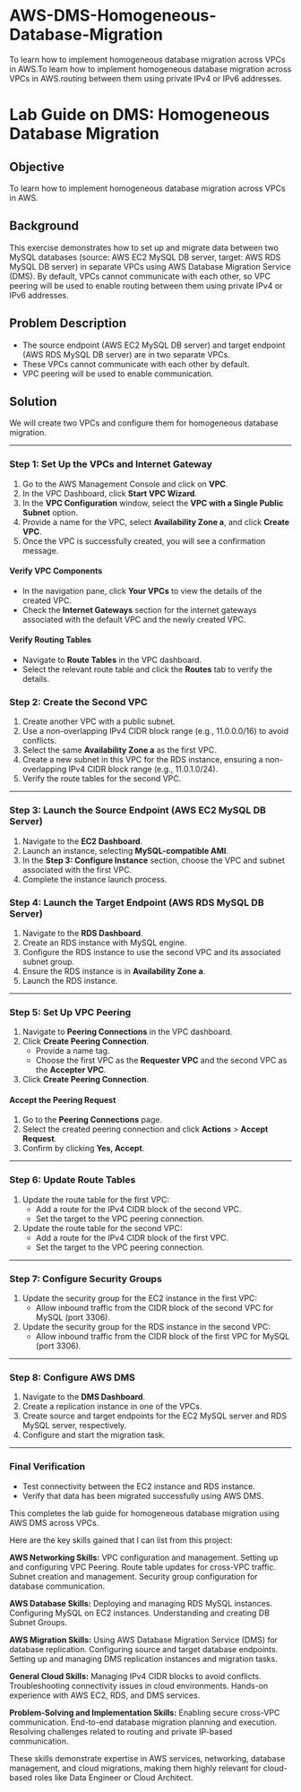 # AWS-DMS-Homogeneous-Database-Migration
To learn how to implement homogeneous database migration across VPCs in AWS.To learn how to implement homogeneous database migration across VPCs in AWS.routing between them using private IPv4 or IPv6 addresses.
# Lab Guide on DMS: Homogeneous Database Migration

## Objective
To learn how to implement homogeneous database migration across VPCs in AWS.

## Background
This exercise demonstrates how to set up and migrate data between two MySQL databases (source: AWS EC2 MySQL DB server, target: AWS RDS MySQL DB server) in separate VPCs using AWS Database Migration Service (DMS). By default, VPCs cannot communicate with each other, so VPC peering will be used to enable routing between them using private IPv4 or IPv6 addresses.

## Problem Description
- The source endpoint (AWS EC2 MySQL DB server) and target endpoint (AWS RDS MySQL DB server) are in two separate VPCs.
- These VPCs cannot communicate with each other by default.
- VPC peering will be used to enable communication.

## Solution
We will create two VPCs and configure them for homogeneous database migration.

---

### Step 1: Set Up the VPCs and Internet Gateway
1. Go to the AWS Management Console and click on **VPC**.
2. In the VPC Dashboard, click **Start VPC Wizard**.
3. In the **VPC Configuration** window, select the **VPC with a Single Public Subnet** option.
4. Provide a name for the VPC, select **Availability Zone a**, and click **Create VPC**.
5. Once the VPC is successfully created, you will see a confirmation message.

#### Verify VPC Components
- In the navigation pane, click **Your VPCs** to view the details of the created VPC.
- Check the **Internet Gateways** section for the internet gateways associated with the default VPC and the newly created VPC.

#### Verify Routing Tables
- Navigate to **Route Tables** in the VPC dashboard.
- Select the relevant route table and click the **Routes** tab to verify the details.

### Step 2: Create the Second VPC
1. Create another VPC with a public subnet.
2. Use a non-overlapping IPv4 CIDR block range (e.g., 11.0.0.0/16) to avoid conflicts.
3. Select the same **Availability Zone a** as the first VPC.
4. Create a new subnet in this VPC for the RDS instance, ensuring a non-overlapping IPv4 CIDR block range (e.g., 11.0.1.0/24).
5. Verify the route tables for the second VPC.

---

### Step 3: Launch the Source Endpoint (AWS EC2 MySQL DB Server)
1. Navigate to the **EC2 Dashboard**.
2. Launch an instance, selecting **MySQL-compatible AMI**.
3. In the **Step 3: Configure Instance** section, choose the VPC and subnet associated with the first VPC.
4. Complete the instance launch process.

### Step 4: Launch the Target Endpoint (AWS RDS MySQL DB Server)
1. Navigate to the **RDS Dashboard**.
2. Create an RDS instance with MySQL engine.
3. Configure the RDS instance to use the second VPC and its associated subnet group.
4. Ensure the RDS instance is in **Availability Zone a**.
5. Launch the RDS instance.

---

### Step 5: Set Up VPC Peering
1. Navigate to **Peering Connections** in the VPC dashboard.
2. Click **Create Peering Connection**.
   - Provide a name tag.
   - Choose the first VPC as the **Requester VPC** and the second VPC as the **Accepter VPC**.
3. Click **Create Peering Connection**.

#### Accept the Peering Request
1. Go to the **Peering Connections** page.
2. Select the created peering connection and click **Actions** > **Accept Request**.
3. Confirm by clicking **Yes, Accept**.

---

### Step 6: Update Route Tables
1. Update the route table for the first VPC:
   - Add a route for the IPv4 CIDR block of the second VPC.
   - Set the target to the VPC peering connection.
2. Update the route table for the second VPC:
   - Add a route for the IPv4 CIDR block of the first VPC.
   - Set the target to the VPC peering connection.

---

### Step 7: Configure Security Groups
1. Update the security group for the EC2 instance in the first VPC:
   - Allow inbound traffic from the CIDR block of the second VPC for MySQL (port 3306).
2. Update the security group for the RDS instance in the second VPC:
   - Allow inbound traffic from the CIDR block of the first VPC for MySQL (port 3306).

---

### Step 8: Configure AWS DMS
1. Navigate to the **DMS Dashboard**.
2. Create a replication instance in one of the VPCs.
3. Create source and target endpoints for the EC2 MySQL server and RDS MySQL server, respectively.
4. Configure and start the migration task.

---

### Final Verification
- Test connectivity between the EC2 instance and RDS instance.
- Verify that data has been migrated successfully using AWS DMS.

This completes the lab guide for homogeneous database migration using AWS DMS across VPCs.

Here are the key skills gained that I can list from this project:

**AWS Networking Skills:**
VPC configuration and management.
Setting up and configuring VPC Peering.
Route table updates for cross-VPC traffic.
Subnet creation and management.
Security group configuration for database communication.

**AWS Database Skills:**
Deploying and managing RDS MySQL instances.
Configuring MySQL on EC2 instances.
Understanding and creating DB Subnet Groups.

**AWS Migration Skills:**
Using AWS Database Migration Service (DMS) for database replication.
Configuring source and target database endpoints.
Setting up and managing DMS replication instances and migration tasks.

**General Cloud Skills:**
Managing IPv4 CIDR blocks to avoid conflicts.
Troubleshooting connectivity issues in cloud environments.
Hands-on experience with AWS EC2, RDS, and DMS services.

**Problem-Solving and Implementation Skills:**
Enabling secure cross-VPC communication.
End-to-end database migration planning and execution.
Resolving challenges related to routing and private IP-based communication.

These skills demonstrate expertise in AWS services, networking, database management, and cloud migrations, making them highly relevant for cloud-based roles like Data Engineer or Cloud Architect.

